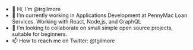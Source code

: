 - 👋 Hi, I’m @trgilmore
- 🌱 I’m currently working in Applications Development at PennyMac Loan Services. Working with React, Node,js, and GraphQL
- 💞️ I’m looking to collaborate on small simple open source projects, suitable for beginners.
- 📫 How to reach me on Twitter: @tgilmore

<!---
trgilmore/trgilmore is a ✨ special ✨ repository because its `README.md` (this file) appears on your GitHub profile.
You can click the Preview link to take a look at your changes.
--->
